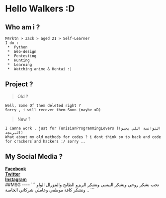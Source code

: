 # Hello Walkers :D
**Who am i ?**
----
```
M4rktn > Zack > aged 21 > Self-Learner 
I do :
 *  Python 
 *  Web-design
 *  Pentesting
 *  Hunting 
 *  Learning 
 *  Watching anime & Hentai :| 
```
**Project ?**
----
>   Old ?
```
Well, Some Of them deleted right ? 
Sorry , i will recover them Soon (maybe xD)
```
>   New ? 
```
I Canna work , just for TunisianProgrammingLovers (التوانسة اللي يحبوا البرمجة)
What about my old methods for codes ? i dont think so to back and code for crackers and hackers :/ sorry ..
```
**My Social Media ?**
----
<b>
  <a href="https://facebook.com/cyb3rtn">Facebook</a><br>
  <a href="https://twitter.com/cyb3rtn">Twitter</a><br>
  <a href="https://instagram.com/cyber.tn">Instagram</a><br>
</b>
##MSG
----
```
نحب نشكر روحي ونشكر البيسي ونشكر الريزو الطايح والمورال الواو .. ونشكر كافة موظفي وعاملي شركاتي الخاصة 
```
